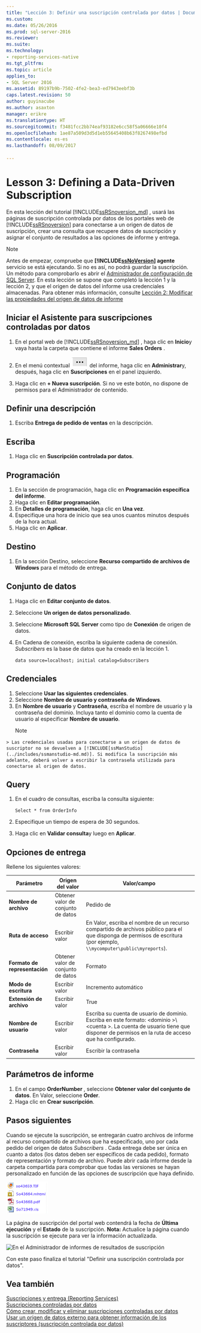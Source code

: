 ```yaml
---
title: "Lección 3: Definir una suscripción controlada por datos | Documentos de Microsoft"
ms.custom: 
ms.date: 05/26/2016
ms.prod: sql-server-2016
ms.reviewer: 
ms.suite: 
ms.technology:
- reporting-services-native
ms.tgt_pltfrm: 
ms.topic: article
applies_to:
- SQL Server 2016
ms.assetid: 89197b9b-7502-4fe2-bea3-ed7943eebf3b
caps.latest.revision: 50
author: guyinacube
ms.author: asaxton
manager: erikre
ms.translationtype: HT
ms.sourcegitcommit: f3481fcc2bb74eaf93182e6cc58f5a06666e10f4
ms.openlocfilehash: 1ae87a509d3d5d1eb55645408b63f8267498efbd
ms.contentlocale: es-es
ms.lasthandoff: 08/09/2017

---
```

# <a name="lesson-3-defining-a-data-driven-subscription"></a>Lesson 3: Defining a Data-Driven Subscription
En esta lección del tutorial [!INCLUDE[ssRSnoversion_md](../includes/ssrsnoversion-md.md)] , usará las páginas de suscripción controlada por datos de los portales web de [!INCLUDE[ssRSnoversion](../includes/ssrsnoversion-md.md)] para conectarse a un origen de datos de suscripción, crear una consulta que recupere datos de suscripción y asignar el conjunto de resultados a las opciones de informe y entrega.  
  
> [!NOTE]  
> Antes de empezar, compruebe que  **[!INCLUDE[ssNoVersion](../includes/ssnoversion-md.md)] agente** servicio se está ejecutando. Si no es así, no podrá guardar la suscripción.  Un método para comprobarlo es abrir el [Administrador de configuración de SQL Server](../relational-databases/sql-server-configuration-manager.md).
En esta lección se supone que completó la lección 1 y la lección 2, y que el origen de datos del informe usa credenciales almacenadas.  Para obtener más información, consulte [Lección 2: Modificar las propiedades del origen de datos de informe](../reporting-services/lesson-2-modifying-the-report-data-source-properties.md)  
  
## <a name="bkmk_startwizard"></a>Iniciar el Asistente para suscripciones controladas por datos  
  
1.  En el portal web de [!INCLUDE[ssRSnoversion_md](../includes/ssrsnoversion-md.md)] , haga clic en **Inicio**y vaya hasta la carpeta que contiene el informe **Sales Orders** .  
  
2.  En el menú contextual ![ssrs_tutorial_datadriven_reportmenu](../reporting-services/media/ssrs-tutorial-datadriven-reportmenu.png) del informe, haga clic en **Administrar**y, después, haga clic en **Suscripciones** en el panel izquierdo.  
  
3.  Haga clic en **+ Nueva suscripción**. Si no ve este botón, no dispone de permisos para el Administrador de contenido. 
  
## <a name="define-a-description"></a>Definir una descripción  
1.  Escriba **Entrega de pedido de ventas** en la descripción.
## <a name="type"></a>Escriba
1.  Haga clic en **Suscripción controlada por datos**.  
## <a name="schedule"></a>Programación
1. En la sección de programación, haga clic en **Programación específica del informe**.
2. Haga clic en **Editar programación**.
3.  En **Detalles de programación**, haga clic en **Una vez**.  
4.  Especifique una hora de inicio que sea unos cuantos minutos después de la hora actual.  
5.  Haga clic en **Aplicar**.
## <a name="destination"></a>Destino  
1.  En la sección Destino, seleccione **Recurso compartido de archivos de Windows** para el método de entrega.  

## <a name="dataset"></a>Conjunto de datos
1. Haga clic en **Editar conjunto de datos**.
2. Seleccione **Un origen de datos personalizado**.
3. Seleccione **Microsoft SQL Server** como tipo de **Conexión** de origen de datos.
4. En Cadena de conexión, escriba la siguiente cadena de conexión. *Subscribers* es la base de datos que ha creado en la lección 1. 
  
    ```  
    data source=localhost; initial catalog=Subscribers
    ```
    
 ## <a name="credentials"></a>Credenciales
 1. Seleccione **Usar las siguientes credenciales**.
 2. Seleccione **Nombre de usuario y contraseña de Windows**.
 3.  En **Nombre de usuario** y **Contraseña**, escriba el nombre de usuario y la contraseña del dominio. Incluya tanto el dominio como la cuenta de usuario al especificar **Nombre de usuario**.
     > [!NOTE]  
    > Las credenciales usadas para conectarse a un origen de datos de suscriptor no se devuelven a [!INCLUDE[ssManStudio](../includes/ssmanstudio-md.md)]. Si modifica la suscripción más adelante, deberá volver a escribir la contraseña utilizada para conectarse al origen de datos.
## <a name="query"></a>Query      
1.  En el cuadro de consultas, escriba la consulta siguiente:  
  
    ```  
    Select * from OrderInfo  
    ```  
  
2.  Especifique un tiempo de espera de 30 segundos.  
  
3.  Haga clic en **Validar consulta**y luego en **Aplicar**.
## <a name="delivery-options"></a>Opciones de entrega
Rellene los siguientes valores:

Parámetro  |Origen del valor  | Valor/campo  
---------|---------|---------
**Nombre de archivo**     |Obtener valor de conjunto de datos | Pedido de     
**Ruta de acceso**     | Escribir valor  | En Valor, escriba el nombre de un recurso compartido de archivos público para el que disponga de permisos de escritura (por ejemplo, `\\mycomputer\public\myreports`). 
**Formato de representación** | Obtener valor de conjunto de datos | Formato
**Modo de escritura**| Escribir valor| Incremento automático    
**Extensión de archivo** |Escribir valor |True
**Nombre de usuario** | Escribir valor | Escriba su cuenta de usuario de dominio. Escriba en este formato: \<dominio >\\\<cuenta >. La cuenta de usuario tiene que disponer de permisos en la ruta de acceso que ha configurado. 
**Contraseña** | Escribir valor | Escribir la contraseña

## <a name="report-parameters"></a>Parámetros de informe
 1. En el campo **OrderNumber** , seleccione **Obtener valor del conjunto de datos**. En Valor, seleccione **Order**. 
 2. Haga clic en **Crear suscripción**.
   
## <a name="next-steps"></a>Pasos siguientes  
Cuando se ejecute la suscripción, se entregarán cuatro archivos de informe al recurso compartido de archivos que ha especificado, uno por cada pedido del origen de datos *Subscribers* . Cada entrega debe ser única en cuanto a datos (los datos deben ser específicos de cada pedido), formato de representación y formato de archivo. Puede abrir cada informe desde la carpeta compartida para comprobar que todas las versiones se hayan personalizado en función de las opciones de suscripción que haya definido.  
  
![Lista de archivos creados por la suscripción](../reporting-services/media/ssrs-tutorial-datadriven-subscription-filelist.gif "lista de archivos creados por la suscripción")  
  
La página de suscripción del portal web contendrá la fecha de **Última ejecución** y el **Estado** de la suscripción. 
**Nota:** Actualice la página cuando la suscripción se ejecute para ver la información actualizada.  
    
![En el Administrador de informes de resultados de suscripción](../reporting-services/media/ssrs-tutorial-datadriven-subscription-status-reportmanager.png "en el Administrador de informes de resultados de la suscripción")  
  
Con este paso finaliza el tutorial "Definir una suscripción controlada por datos".   
  
## <a name="see-also"></a>Vea también  
[Suscripciones y entrega &#40;Reporting Services&#41;](../reporting-services/subscriptions/subscriptions-and-delivery-reporting-services.md)  
[Suscripciones controladas por datos](../reporting-services/subscriptions/data-driven-subscriptions.md)  
[Cómo crear, modificar y eliminar suscripciones controladas por datos](../reporting-services/subscriptions/create-modify-and-delete-data-driven-subscriptions.md)  
[Usar un origen de datos externo para obtener información de los suscriptores &#40;suscripción controlada por datos&#41;](../reporting-services/subscriptions/use-an-external-data-source-for-subscriber-data-data-driven-subscription.md)  
  
  
  


